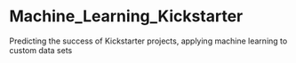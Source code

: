 # Machine_Learning_Kickstarter
Predicting the success of Kickstarter projects, applying machine learning to custom data sets
